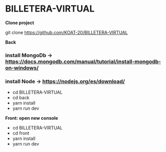 # BILLETERA-VIRTUAL

**Clone project**

git clone https://github.com/KOAT-20/BILLETERA-VIRTUAL

**Back**

### install MongoDb -> https://docs.mongodb.com/manual/tutorial/install-mongodb-on-windows/
### install Node -> https://nodejs.org/es/download/

- cd BILLETERA-VIRTUAL
- cd back
- yarn install
- yarn run dev

**Front: open new console**

- cd BILLETERA-VIRTUAL
- cd front
- yarn install
- yarn run dev
